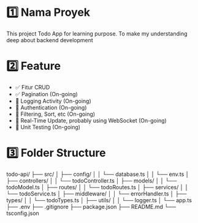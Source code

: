 # 1️⃣ Nama Proyek

This project Todo App for learning purpose. To make my understanding deep about backend development

# 2️⃣ Feature

- ✅ Fitur CRUD
- ✅ Pagination (On-going)
- 🚀 Logging Activity (On-going)
- 🚀 Authentication (On-going)
- 🚀 Filtering, Sort, etc (On-going)
- 🚀 Real-Time Update, probably using WebSocket (On-going)
- 🚀 Unit Testing (On-going)

# 3️⃣ Folder Structure

todo-api/
├── src/
│ ├── config/
│ │ └── database.ts
│ │ └── env.ts
│ ├── controllers/
│ │ └── todoController.ts
│ ├── models/
│ │ └── todoModel.ts
│ ├── routes/
│ │ └── todoRoutes.ts
│ ├── services/
│ │ └── todoService.ts
│ ├── middleware/
│ │ └── errorHandler.ts
│ ├── types/
│ │ └── todoTypes.ts
│ ├── utils/
│ │ └── logger.ts
│ └── app.ts
├── .env
├── .gitignore
├── package.json
├── README.md
└── tsconfig.json
